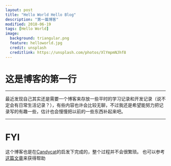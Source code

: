 ```yaml
---
layout: post
title: "Hello World Hello Blog"
description: "第一篇博客"
modified: 2018-06-19
tags: [Hello World]
image:
  background: triangular.png
  feature: helloworld.jpg
  credit: unsplash
  creditlink: https://unsplash.com/photos/XlYmpmNJhf8
---
```


# 这是博客的第一行

---
最近发现自己其实还是需要一个博客来存放一些平时的学习记录和开发记录（说不定会有日常生活记录？），有些内容也许会比较无聊，不过我还是希望能努力把记录写的有趣一些，估计也会慢慢把以前的一些东西补起来吧。

---

# FYI

这个博客也是在[Candycat](http://candycat1992.github.io/2016/03/02/hello-blog/)的启发下完成的，整个过程并不会很繁琐。
也可以参考[这篇文章](http://cenalulu.github.io/jekyll/how-to-build-a-blog-using-jekyll-markdown/)来获得帮助